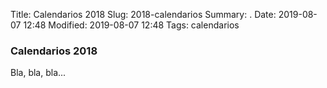 Title: Calendarios 2018
Slug: 2018-calendarios
Summary: .
Date: 2019-08-07 12:48
Modified: 2019-08-07 12:48
Tags: calendarios


### Calendarios 2018

Bla, bla, bla...
